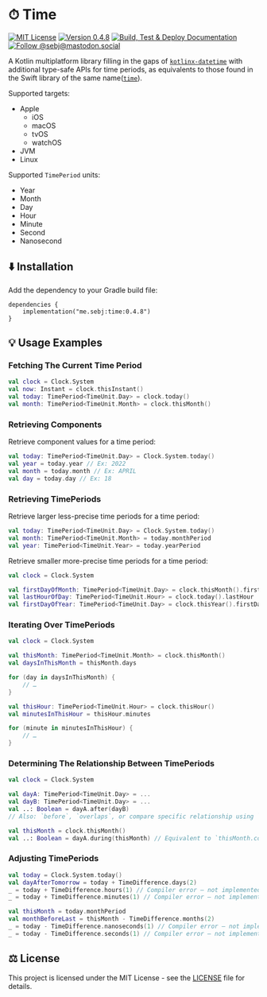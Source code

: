 # ⏱ Time

[![MIT License](https://img.shields.io/github/license/sebj/time?color=lightgray)](LICENSE)
[![Version 0.4.8](https://img.shields.io/github/v/release/sebj/time)](https://github.com/sebj/time/releases)
[![Build, Test & Deploy Documentation](https://github.com/sebj/time/workflows/Build%2C%20Test%20and%20Deploy%20Documentation/badge.svg)](https://github.com/sebj/time/actions/workflows/build-test-documentation.yaml)
[![Follow @sebj@mastodon.social](https://img.shields.io/mastodon/follow/000921252?domain=https%3A%2F%2Fmastodon.social&style=plastic)](https://mastodon.social/@sebj)

A Kotlin multiplatform library filling in the gaps of [`kotlinx-datetime`](https://github.com/Kotlin/kotlinx-datetime) with additional type-safe APIs for time periods, as equivalents to those found in the Swift library of the same name([`time`](https://github.com/davedelong/time)).

Supported targets:
* Apple
  * iOS
  * macOS
  * tvOS
  * watchOS
* JVM
* Linux

Supported `TimePeriod` units:
* Year
* Month
* Day
* Hour
* Minute
* Second
* Nanosecond

## ⬇️ Installation

Add the dependency to your Gradle build file:
```
dependencies {
    implementation("me.sebj:time:0.4.8")
}
```

## 💡 Usage Examples

### Fetching The Current Time Period

```kotlin
val clock = Clock.System
val now: Instant = clock.thisInstant()
val today: TimePeriod<TimeUnit.Day> = clock.today()
val month: TimePeriod<TimeUnit.Month> = clock.thisMonth()
```

### Retrieving Components

Retrieve component values for a time period:
```kotlin
val today: TimePeriod<TimeUnit.Day> = Clock.System.today()
val year = today.year // Ex: 2022
val month = today.month // Ex: APRIL
val day = today.day // Ex: 18
```

### Retrieving TimePeriods

Retrieve larger less-precise time periods for a time period:
```kotlin
val today: TimePeriod<TimeUnit.Day> = Clock.System.today()
val month: TimePeriod<TimeUnit.Month> = today.monthPeriod
val year: TimePeriod<TimeUnit.Year> = today.yearPeriod
```

Retrieve smaller more-precise time periods for a time period:
```kotlin
val clock = Clock.System

val firstDayOfMonth: TimePeriod<TimeUnit.Day> = clock.thisMonth().firstDay
val lastHourOfDay: TimePeriod<TimeUnit.Hour> = clock.today().lastHour
val firstDayOfYear: TimePeriod<TimeUnit.Day> = clock.thisYear().firstDay
```

### Iterating Over TimePeriods

```kotlin
val clock = Clock.System

val thisMonth: TimePeriod<TimeUnit.Month> = clock.thisMonth()
val daysInThisMonth = thisMonth.days

for (day in daysInThisMonth) {
    // …
}

val thisHour: TimePeriod<TimeUnit.Hour> = clock.thisHour()
val minutesInThisHour = thisHour.minutes

for (minute in minutesInThisHour) {
    // …
}
```

### Determining The Relationship Between TimePeriods

```kotlin
val clock = Clock.System

val dayA: TimePeriod<TimeUnit.Day> = ...
val dayB: TimePeriod<TimeUnit.Day> = ...
val ..: Boolean = dayA.after(dayB)
// Also: `before`, `overlaps`, or compare specific relationship using `relation` (see Relations.kt)

val thisMonth = clock.thisMonth()
val ..: Boolean = dayA.during(thisMonth) // Equivalent to `thisMonth.contains(dayA)`
```

### Adjusting TimePeriods
```kotlin
val today = Clock.System.today()
val dayAfterTomorrow = today + TimeDifference.days(2)
_ = today + TimeDifference.hours(1) // Compiler error – not implemented, as this is invalid
_ = today + TimeDifference.minutes(1) // Compiler error – not implemented, as this is invalid

val thisMonth = today.monthPeriod
val monthBeforeLast = thisMonth - TimeDifference.months(2)
_ = today - TimeDifference.nanoseconds(1) // Compiler error – not implemented, as this is invalid
_ = today - TimeDifference.seconds(1) // Compiler error – not implemented, as this is invalid
```

## ⚖️ License

This project is licensed under the MIT License - see the [LICENSE](LICENSE) file for details.